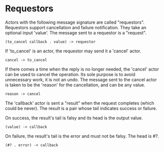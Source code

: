 # Requestors

Actors with the following message signature are called "requestors". Requestors
support cancellation and failure notification. They take an optional
input 'value'. The message sent to a requestor is a "request".

    (to_cancel callback . value) -> requestor

If 'to_cancel' is an actor, the requestor may send it a 'cancel' actor.

    cancel -> to_cancel

If there comes a time when the reply is no longer needed, the 'cancel' actor can
be used to cancel the operation. Its sole purpose is to avoid unnecessary work,
it is not an undo. The message sent to the cancel actor is taken to be
the 'reason' for the cancellation, and can be any value.

    reason -> cancel

The 'callback' actor is sent a "result" when the request completes (which could
be never). The result is a pair whose tail indicates success or failure.

On success, the result's tail is falsy and its head is the output value.

    (value) -> callback

On failure, the result's tail is the error and must not be falsy. The head
is #?.

    (#? . error) -> callback
